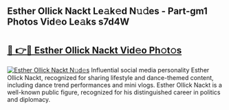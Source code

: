 ## Esther Ollick Nackt Le𝚊k𝚎d N𝚞𝚍es - Part-gm1 Photos Vid𝚎o Le𝚊ks s7d4W

# <h2><a href="http://fb382y4.evod.top/?m=Esther+Ollick+Nackt">🔗 👉🔴 Esther Ollick Nackt Vid𝚎o Ph𝚘t𝚘s</a></h2>

[![Esther Ollick Nackt N𝚞d𝚎s](https://i.imgur.com/8V9OHl7.gif)](http://fb382y4.evod.top/?m=Esther+Ollick+Nackt)
Influential social media personality Esther Ollick Nackt, recognized for sharing lifestyle and dance-themed content, including dance trend performances and mini vlogs. Esther Ollick Nackt is a well-known public figure, recognized for his distinguished career in politics and diplomacy. 
